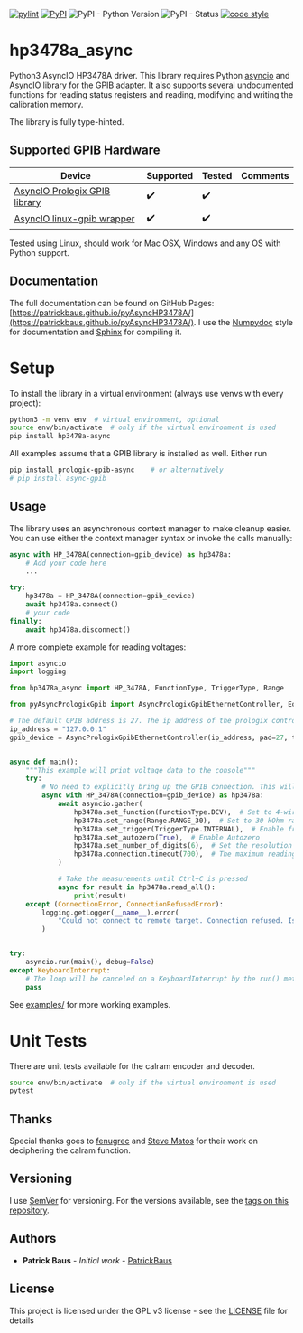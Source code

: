 [![pylint](https://github.com/PatrickBaus/pyAsyncHP3478A/actions/workflows/pylint.yml/badge.svg)](https://github.com/PatrickBaus/pyAsyncHP3478A/actions/workflows/pylint.yml)
[![PyPI](https://img.shields.io/pypi/v/hp3478a_async)](https://pypi.org/project/hp3478a_async/)
![PyPI - Python Version](https://img.shields.io/pypi/pyversions/hp3478a_async)
![PyPI - Status](https://img.shields.io/pypi/status/hp3478a_async)
[![code style](https://img.shields.io/badge/code%20style-black-000000.svg)](https://github.com/psf/black)
# hp3478a_async
Python3 AsyncIO HP3478A driver. This library requires Python
[asyncio](https://docs.python.org/3/library/asyncio.html) and AsyncIO library for the GPIB adapter. It also supports
several undocumented functions for reading status registers and reading, modifying and writing the calibration memory.

The library is fully type-hinted.

## Supported GPIB Hardware
|Device|Supported|Tested|Comments|
|--|--|--|--|
|[AsyncIO Prologix GPIB library](https://github.com/PatrickBaus/pyAsyncPrologixGpib)|:heavy_check_mark:|:heavy_check_mark:|  |
|[AsyncIO linux-gpib wrapper](https://github.com/PatrickBaus/pyAsyncGpib)|:heavy_check_mark:|:heavy_check_mark:|  |

Tested using Linux, should work for Mac OSX, Windows and any OS with Python support.

## Documentation
The full documentation can be found on GitHub Pages:
[https://patrickbaus.github.io/pyAsyncHP3478A/](https://patrickbaus.github.io/pyAsyncHP3478A/). I use the
[Numpydoc](https://numpydoc.readthedocs.io/en/latest/format.html) style for documentation and
[Sphinx](https://www.sphinx-doc.org/en/master/index.html) for compiling it.

# Setup
To install the library in a virtual environment (always use venvs with every project):
```bash
python3 -m venv env  # virtual environment, optional
source env/bin/activate  # only if the virtual environment is used
pip install hp3478a-async
```

All examples assume that a GPIB library is installed as well. Either run
```bash
pip install prologix-gpib-async    # or alternatively
# pip install async-gpib
```

## Usage
The library uses an asynchronous context manager to make cleanup easier. You can use either the
context manager syntax or invoke the calls manually:

```python
async with HP_3478A(connection=gpib_device) as hp3478a:
    # Add your code here
    ...
```

```python
try:
    hp3478a = HP_3478A(connection=gpib_device)
    await hp3478a.connect()
    # your code
finally:
    await hp3478a.disconnect()
```

A more complete example for reading voltages:
```python
import asyncio
import logging

from hp3478a_async import HP_3478A, FunctionType, TriggerType, Range

from pyAsyncPrologixGpib import AsyncPrologixGpibEthernetController, EosMode

# The default GPIB address is 27. The ip address of the prologix controller needs to be changed.
ip_address = "127.0.0.1"
gpib_device = AsyncPrologixGpibEthernetController(ip_address, pad=27, timeout=1000, eos_mode=EosMode.APPEND_NONE)


async def main():
    """This example will print voltage data to the console"""
    try:
        # No need to explicitly bring up the GPIB connection. This will be done by the instrument.
        async with HP_3478A(connection=gpib_device) as hp3478a:
            await asyncio.gather(
                hp3478a.set_function(FunctionType.DCV),  # Set to 4-wire ohm
                hp3478a.set_range(Range.RANGE_30),  # Set to 30 kOhm range
                hp3478a.set_trigger(TriggerType.INTERNAL),  # Enable free running trigger
                hp3478a.set_autozero(True),  # Enable Autozero
                hp3478a.set_number_of_digits(6),  # Set the resolution to 5.5 digits
                hp3478a.connection.timeout(700),  # The maximum reading rate @ 50 Hz line freq. is 1.9 rds/s
            )

            # Take the measurements until Ctrl+C is pressed
            async for result in hp3478a.read_all():
                print(result)
    except (ConnectionError, ConnectionRefusedError):
        logging.getLogger(__name__).error(
            "Could not connect to remote target. Connection refused. Is the device connected?"
        )


try:
    asyncio.run(main(), debug=False)
except KeyboardInterrupt:
    # The loop will be canceled on a KeyboardInterrupt by the run() method, we just want to suppress the exception
    pass
```

See [examples/](https://github.com/PatrickBaus/pyAsyncHP3478A/tree/master/examples/) for more working examples.

# Unit Tests
There are unit tests available for the calram encoder and decoder.
```bash
source env/bin/activate  # only if the virtual environment is used
pytest
```

## Thanks
Special thanks goes to [fenugrec](https://github.com/fenugrec/hp3478a_utils) and
[Steve Matos](https://github.com/steve1515/hp3478a-calibration) for their work on deciphering the calram function.

## Versioning
I use [SemVer](http://semver.org/) for versioning. For the versions available, see the
[tags on this repository](https://github.com/PatrickBaus/pyAsyncHP3478A/tags).

## Authors
* **Patrick Baus** - *Initial work* - [PatrickBaus](https://github.com/PatrickBaus)

## License
This project is licensed under the GPL v3 license - see the
[LICENSE](https://github.com/PatrickBaus/pyAsyncHP3478A/tree/master/LICENSE) file for details
